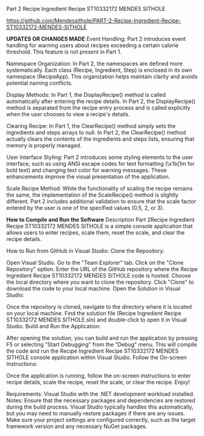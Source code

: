 Part 2 Recipe Ingredient Recipe ST10332172 MENDES SITHOLE

https://github.com/Mendessithole/PART-2-Recipe-Ingredient-Recipe-ST10332172-MENDES-SITHOLE

**UPDATES OR CHANGES MADE**
Event Handling: Part 2 introduces event handling for warning users about recipes exceeding a certain calorie threshold. This feature is not present in Part 1.


Namespace Organization: In Part 2, the namespaces are defined more systematically. Each class (Recipe, Ingredient, Step) is enclosed in its own namespace (RecipeApp). This organization helps maintain clarity and avoids potential naming conflicts.


Display Methods: In Part 1, the DisplayRecipe() method is called automatically after entering the recipe details. In Part 2, the DisplayRecipe() method is separated from the recipe entry process and is called explicitly when the user chooses to view a recipe's details.


Clearing Recipe: In Part 1, the ClearRecipe() method simply sets the ingredients and steps arrays to null. In Part 2, the ClearRecipe() method actually clears the contents of the ingredients and steps lists, ensuring that memory is properly managed.


User Interface Styling: Part 2 introduces some styling elements to the user interface, such as using ANSI escape codes for text formatting (\x1b[1m for bold text) and changing text color for warning messages. These enhancements improve the visual presentation of the application.


Scale Recipe Method: While the functionality of scaling the recipe remains the same, the implementation of the ScaleRecipe() method is slightly different. Part 2 includes additional validation to ensure that the scale factor entered by the user is one of the specified values (0.5, 2, or 3).



**How to Compile and Run the Software**
Description
Part 2Recipe Ingredient Recipe ST10332172 MENDES SITHOLE is a simple console application that allows users to enter recipes, scale them, reset the scale, and clear the recipe details.

How to Run from GitHub in Visual Studio:
Clone the Repository:

Open Visual Studio.
Go to the "Team Explorer" tab.
Click on the "Clone Repository" option.
Enter the URL of the GitHub repository where the Recipe Ingredient Recipe ST10332172 MENDES SITHOLE code is hosted.
Choose the local directory where you want to clone the repository.
Click "Clone" to download the code to your local machine.
Open the Solution in Visual Studio:

Once the repository is cloned, navigate to the directory where it is located on your local machine.
Find the solution file (Recipe Ingredient Recipe ST10332172 MENDES SITHOLE.sln) and double-click to open it in Visual Studio.
Build and Run the Application:

After opening the solution, you can build and run the application by pressing F5 or selecting "Start Debugging" from the "Debug" menu.
This will compile the code and run the Recipe Ingredient Recipe ST10332172 MENDES SITHOLE console application within Visual Studio.
Follow the On-screen Instructions:

Once the application is running, follow the on-screen instructions to enter recipe details, scale the recipe, reset the scale, or clear the recipe.
Enjoy!

Requirements:
Visual Studio with the .NET development workload installed.
Notes:
Ensure that the necessary packages and dependencies are restored during the build process. Visual Studio typically handles this automatically, but you may need to manually restore packages if there are any issues.
Make sure your project settings are configured correctly, such as the target framework version and any necessary NuGet packages.

